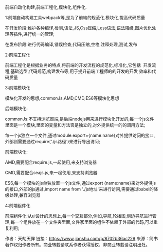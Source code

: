 前端自动化构建,前端工程化,模块化,组件化,

1:前端自动构建工具webpack等,是为了前端的规范化,模块化,提高代码质量

在开发阶段:维护各种编译,检测,语法,JS,Css压缩,Less语法,语法降级,图片优化处理等插件,进行统一的管理;

在发布阶段:进行代码编译,错误检查,代码压缩,空格,注释处理,测试,发布

2:前端工程化

前端工程化是根据业务的特点,将前端的开发流程的规范化,标准化,它包括  开发流程,基础选型,代码规范,构建发布等,用于提升前端工程师的的开发的开发 效率和代码质量

3:前端模块化

模块化开发的思想,commonJs,AMD,CMD,ES6等模块化思想

后端模块化:

commonJs:不支持浏览器端,是后端nodejs用来进行模块化开发的,每一个js文件里面是一个模块,里面的变量和方法否是独立的,对外提供统一的的调用方法;

每一个js独立一个文件,通过module.export={name:name}对外提供访问的接口,外部则需要通过require('./js路径')来进行导出访问;

前端模块化:

AMD,需要配合require.js,一起使用,来支持浏览器

CMD,需要配合seajs.js,来一起使用,来支持浏览器

ES6,每一个模块的js单独放置一个js文件,通过export {name:name}来对外提供js的接口,外部的js通过,import name from './js地址'来进行访问,需要通过babel的降级处理,兼容浏览器

4:前端组件化

前端组件化:从ui设计的思想上,每一个交互部分,例如,导航,轮播图,侧边导航进行管理,每一个组件放在一个文件夹里面,文件家里面的组件不依赖于外部的代码,可以重复利用;

作者：天劫天罪
链接：https://www.jianshu.com/p/8702b36ac228
来源：简书
著作权归作者所有。商业转载请联系作者获得授权，非商业转载请注明出处。